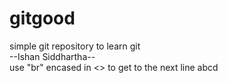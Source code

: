 # gitgood
simple git repository to learn git
<br>
--Ishan Siddhartha--
<br>
use "br" encased in <> to get to the next line
abcd